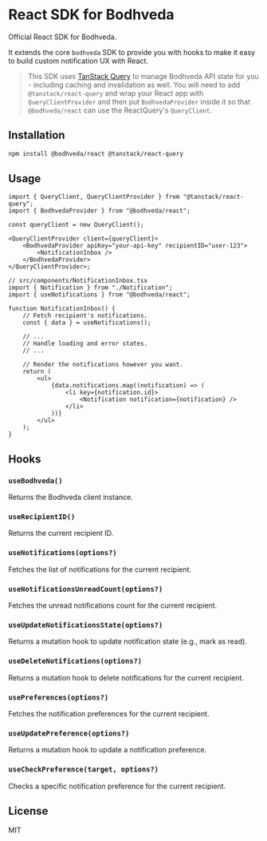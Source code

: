 # React SDK for Bodhveda

Official React SDK for Bodhveda.

It extends the core `bodhveda` SDK to provide you with hooks to make it easy to build custom notification UX with React.

> This SDK uses [TanStack Query](https://tanstack.com/query/v5/docs/framework/react/overview) to manage Bodhveda API state for you - including caching and invalidation as well. You will need to add `@tanstack/react-query` and wrap your React app with `QueryClientProvider` and then put `BodhvedaProvider` inside it so that `@bodhveda/react` can use the ReactQuery's `QueryClient`.

## Installation

```bash
npm install @bodhveda/react @tanstack/react-query
```

## Usage

```tsx
import { QueryClient, QueryClientProvider } from "@tanstack/react-query";
import { BodhvedaProvider } from "@bodhveda/react";

const queryClient = new QueryClient();

<QueryClientProvider client={queryClient}>
    <BodhvedaProvider apiKey="your-api-key" recipientID="user-123">
        <NotificationInbox />
    </BodhvedaProvider>
</QueryClientProvider>;

// src/components/NotificationInbox.tsx
import { Notification } from "./Notification";
import { useNotifications } from "@bodhveda/react";

function NotificationInbox() {
    // Fetch recipient's notifications.
    const { data } = useNotifications();

    // ...
    // Handle loading and error states.
    // ...

    // Render the notifications however you want.
    return (
        <ul>
            {data.notifications.map((notification) => (
                <li key={notification.id}>
                    <Notification notification={notification} />
                </li>
            ))}
        </ul>
    );
}
```

## Hooks

### `useBodhveda()`

Returns the Bodhveda client instance.

### `useRecipientID()`

Returns the current recipient ID.

### `useNotifications(options?)`

Fetches the list of notifications for the current recipient.

### `useNotificationsUnreadCount(options?)`

Fetches the unread notifications count for the current recipient.

### `useUpdateNotificationsState(options?)`

Returns a mutation hook to update notification state (e.g., mark as read).

### `useDeleteNotifications(options?)`

Returns a mutation hook to delete notifications for the current recipient.

### `usePreferences(options?)`

Fetches the notification preferences for the current recipient.

### `useUpdatePreference(options?)`

Returns a mutation hook to update a notification preference.

### `useCheckPreference(target, options?)`

Checks a specific notification preference for the current recipient.

## License

MIT
